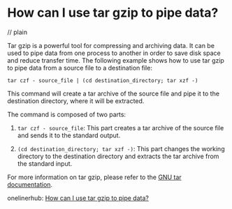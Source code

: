 # How can I use tar gzip to pipe data?
// plain

Tar gzip is a powerful tool for compressing and archiving data. It can be used to pipe data from one process to another in order to save disk space and reduce transfer time. The following example shows how to use tar gzip to pipe data from a source file to a destination file:

```
tar czf - source_file | (cd destination_directory; tar xzf -)
```

This command will create a tar archive of the source file and pipe it to the destination directory, where it will be extracted.

The command is composed of two parts:

1. `tar czf - source_file`: This part creates a tar archive of the source file and sends it to the standard output.

2. `(cd destination_directory; tar xzf -)`: This part changes the working directory to the destination directory and extracts the tar archive from the standard input.

For more information on tar gzip, please refer to the [GNU tar documentation](https://www.gnu.org/software/tar/manual/html_node/tar_45.html).

onelinerhub: [How can I use tar gzip to pipe data?](https://onelinerhub.com/cli-tar/how-can-i-use-tar-gzip-to-pipe-data)